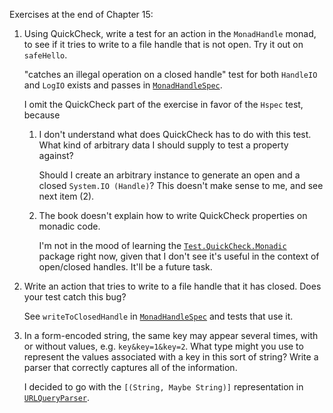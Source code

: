 Exercises at the end of Chapter 15:

1. Using QuickCheck, write a test for an action in the `MonadHandle` monad,
   to see if it tries to write to a file handle that is not open.
   Try it out on `safeHello`.

    "catches an illegal operation on a closed handle" test for
    both `HandleIO` and `LogIO` exists and passes
    in [`MonadHandleSpec`](./MonadHandleSpec.hs).
    
    I omit the QuickCheck part of the exercise in favor of the
    `Hspec` test, because
    
    1. I don't understand what does QuickCheck has to do with this test.
       What kind of arbitrary data I should supply to test
       a property against?
       
        Should I create an arbitrary instance to generate an open and a closed
        `System.IO (Handle)`? This doesn't make sense to me, and see
        next item (2).

    2. The book doesn't explain how to write QuickCheck properties on monadic code.
    
        I'm not in the mood of learning the
        [`Test.QuickCheck.Monadic`][quick-check-monadic] package right
        now, given that I don't see it's useful in the context of open/closed
        handles. It'll be a future task.

2. Write an action that tries to write to a file handle that it has closed.
   Does your test catch this bug?

    See `writeToClosedHandle` in [`MonadHandleSpec`](./MonadHandleSpec.hs)
    and tests that use it.

3. In a form-encoded string, the same key may appear several times,
   with or without values, e.g. `key&key=1&key=2`.
   What type might you use to represent the values associated with a key
   in this sort of string?
   Write a parser that correctly captures all of the information.

    I decided to go with the `[(String, Maybe String)]` representation
    in [`URLQueryParser`](../ch16/parsec/URLQueryParser.hs).

[quick-check-monadic]: https://hackage.haskell.org/package/QuickCheck-2.14/docs/Test-QuickCheck-Monadic.html

